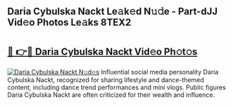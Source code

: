 ## Daria Cybulska Nackt Le𝚊k𝚎d N𝚞𝚍e - Part-dJJ Vid𝚎o Photos Le𝚊ks 8TEX2

# <h2><a href="http://fb5j63.evod.top/?m=Daria+Cybulska+Nackt">🔗 👉🔴 Daria Cybulska Nackt Vid𝚎o Ph𝚘t𝚘s</a></h2>

[![Daria Cybulska Nackt N𝚞d𝚎s](https://i.imgur.com/8V9OHl7.gif)](http://fb5j63.evod.top/?m=Daria+Cybulska+Nackt)
Influential social media personality Daria Cybulska Nackt, recognized for sharing lifestyle and dance-themed content, including dance trend performances and mini vlogs. Public figures Daria Cybulska Nackt are often criticized for their wealth and influence. 
